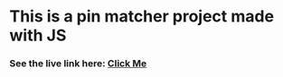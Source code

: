 # This is a pin matcher project made with JS

### See the live link here: [Click Me](https://sayedmdsafwan.github.io/pin-matcher-js/)
